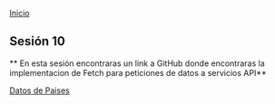 <!-- No borrar o modificar -->

[Inicio](./index.md)

## Sesión 10

** En esta sesión encontraras un link a GitHub donde encontraras la implementacion de Fetch para peticiones de datos a servicios API**

[Datos de Paises](https://github.com/Crgio00/DatosdePaises)
